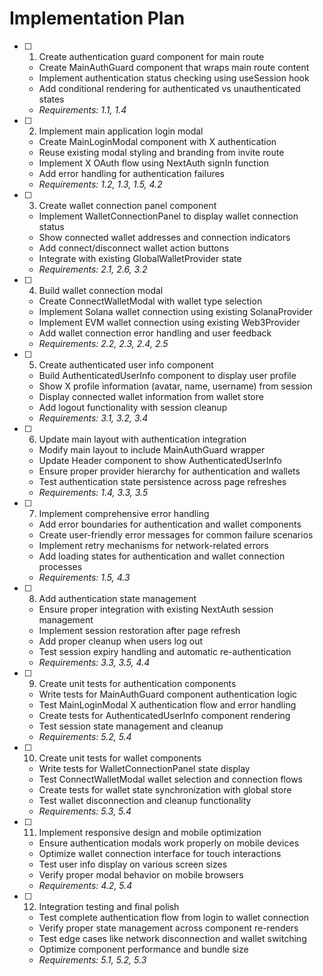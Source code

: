 # Implementation Plan

- [ ] 1. Create authentication guard component for main route
  - Create MainAuthGuard component that wraps main route content
  - Implement authentication status checking using useSession hook
  - Add conditional rendering for authenticated vs unauthenticated states
  - _Requirements: 1.1, 1.4_

- [ ] 2. Implement main application login modal
  - Create MainLoginModal component with X authentication
  - Reuse existing modal styling and branding from invite route
  - Implement X OAuth flow using NextAuth signIn function
  - Add error handling for authentication failures
  - _Requirements: 1.2, 1.3, 1.5, 4.2_

- [ ] 3. Create wallet connection panel component
  - Implement WalletConnectionPanel to display wallet connection status
  - Show connected wallet addresses and connection indicators
  - Add connect/disconnect wallet action buttons
  - Integrate with existing GlobalWalletProvider state
  - _Requirements: 2.1, 2.6, 3.2_

- [ ] 4. Build wallet connection modal
  - Create ConnectWalletModal with wallet type selection
  - Implement Solana wallet connection using existing SolanaProvider
  - Implement EVM wallet connection using existing Web3Provider
  - Add wallet connection error handling and user feedback
  - _Requirements: 2.2, 2.3, 2.4, 2.5_

- [ ] 5. Create authenticated user info component
  - Build AuthenticatedUserInfo component to display user profile
  - Show X profile information (avatar, name, username) from session
  - Display connected wallet information from wallet store
  - Add logout functionality with session cleanup
  - _Requirements: 3.1, 3.2, 3.4_

- [ ] 6. Update main layout with authentication integration
  - Modify main layout to include MainAuthGuard wrapper
  - Update Header component to show AuthenticatedUserInfo
  - Ensure proper provider hierarchy for authentication and wallets
  - Test authentication state persistence across page refreshes
  - _Requirements: 1.4, 3.3, 3.5_

- [ ] 7. Implement comprehensive error handling
  - Add error boundaries for authentication and wallet components
  - Create user-friendly error messages for common failure scenarios
  - Implement retry mechanisms for network-related errors
  - Add loading states for authentication and wallet connection processes
  - _Requirements: 1.5, 4.3_

- [ ] 8. Add authentication state management
  - Ensure proper integration with existing NextAuth session management
  - Implement session restoration after page refresh
  - Add proper cleanup when users log out
  - Test session expiry handling and automatic re-authentication
  - _Requirements: 3.3, 3.5, 4.4_

- [ ] 9. Create unit tests for authentication components
  - Write tests for MainAuthGuard component authentication logic
  - Test MainLoginModal X authentication flow and error handling
  - Create tests for AuthenticatedUserInfo component rendering
  - Test session state management and cleanup
  - _Requirements: 5.2, 5.4_

- [ ] 10. Create unit tests for wallet components
  - Write tests for WalletConnectionPanel state display
  - Test ConnectWalletModal wallet selection and connection flows
  - Create tests for wallet state synchronization with global store
  - Test wallet disconnection and cleanup functionality
  - _Requirements: 5.3, 5.4_

- [ ] 11. Implement responsive design and mobile optimization
  - Ensure authentication modals work properly on mobile devices
  - Optimize wallet connection interface for touch interactions
  - Test user info display on various screen sizes
  - Verify proper modal behavior on mobile browsers
  - _Requirements: 4.2, 5.4_

- [ ] 12. Integration testing and final polish
  - Test complete authentication flow from login to wallet connection
  - Verify proper state management across component re-renders
  - Test edge cases like network disconnection and wallet switching
  - Optimize component performance and bundle size
  - _Requirements: 5.1, 5.2, 5.3_

